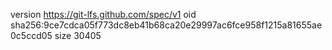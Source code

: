 version https://git-lfs.github.com/spec/v1
oid sha256:9ce7cdca05f773dc8eb41b68ca20e29997ac6fce958f1215a81655ae0c5ccd05
size 30405
